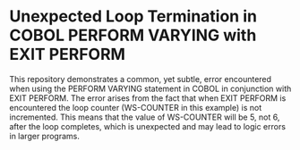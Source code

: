 # Unexpected Loop Termination in COBOL PERFORM VARYING with EXIT PERFORM

This repository demonstrates a common, yet subtle, error encountered when using the PERFORM VARYING statement in COBOL in conjunction with EXIT PERFORM. The error arises from the fact that when EXIT PERFORM is encountered the loop counter (WS-COUNTER in this example) is not incremented. This means that the value of WS-COUNTER will be 5, not 6, after the loop completes, which is unexpected and may lead to logic errors in larger programs.